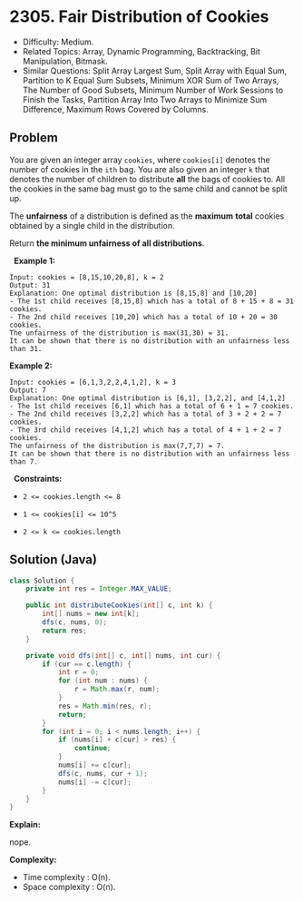 # 2305. Fair Distribution of Cookies

- Difficulty: Medium.
- Related Topics: Array, Dynamic Programming, Backtracking, Bit Manipulation, Bitmask.
- Similar Questions: Split Array Largest Sum, Split Array with Equal Sum, Partition to K Equal Sum Subsets, Minimum XOR Sum of Two Arrays, The Number of Good Subsets, Minimum Number of Work Sessions to Finish the Tasks, Partition Array Into Two Arrays to Minimize Sum Difference, Maximum Rows Covered by Columns.

## Problem

You are given an integer array ```cookies```, where ```cookies[i]``` denotes the number of cookies in the ```ith``` bag. You are also given an integer ```k``` that denotes the number of children to distribute **all** the bags of cookies to. All the cookies in the same bag must go to the same child and cannot be split up.

The **unfairness** of a distribution is defined as the **maximum** **total** cookies obtained by a single child in the distribution.

Return **the **minimum** unfairness of all distributions**.

 
**Example 1:**

```
Input: cookies = [8,15,10,20,8], k = 2
Output: 31
Explanation: One optimal distribution is [8,15,8] and [10,20]
- The 1st child receives [8,15,8] which has a total of 8 + 15 + 8 = 31 cookies.
- The 2nd child receives [10,20] which has a total of 10 + 20 = 30 cookies.
The unfairness of the distribution is max(31,30) = 31.
It can be shown that there is no distribution with an unfairness less than 31.
```

**Example 2:**

```
Input: cookies = [6,1,3,2,2,4,1,2], k = 3
Output: 7
Explanation: One optimal distribution is [6,1], [3,2,2], and [4,1,2]
- The 1st child receives [6,1] which has a total of 6 + 1 = 7 cookies.
- The 2nd child receives [3,2,2] which has a total of 3 + 2 + 2 = 7 cookies.
- The 3rd child receives [4,1,2] which has a total of 4 + 1 + 2 = 7 cookies.
The unfairness of the distribution is max(7,7,7) = 7.
It can be shown that there is no distribution with an unfairness less than 7.
```

 
**Constraints:**


	
- ```2 <= cookies.length <= 8```
	
- ```1 <= cookies[i] <= 10^5```
	
- ```2 <= k <= cookies.length```



## Solution (Java)

```java
class Solution {
    private int res = Integer.MAX_VALUE;

    public int distributeCookies(int[] c, int k) {
        int[] nums = new int[k];
        dfs(c, nums, 0);
        return res;
    }

    private void dfs(int[] c, int[] nums, int cur) {
        if (cur == c.length) {
            int r = 0;
            for (int num : nums) {
                r = Math.max(r, num);
            }
            res = Math.min(res, r);
            return;
        }
        for (int i = 0; i < nums.length; i++) {
            if (nums[i] + c[cur] > res) {
                continue;
            }
            nums[i] += c[cur];
            dfs(c, nums, cur + 1);
            nums[i] -= c[cur];
        }
    }
}
```

**Explain:**

nope.

**Complexity:**

* Time complexity : O(n).
* Space complexity : O(n).
